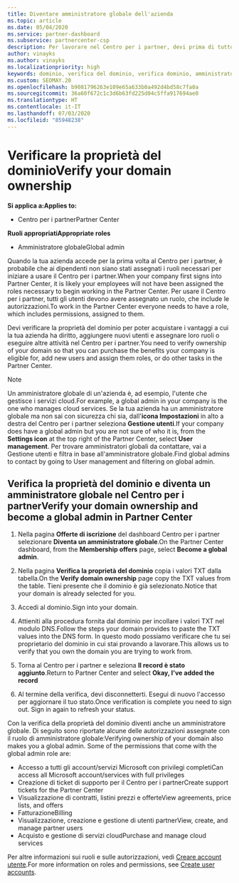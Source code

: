 ```yaml
---
title: Diventare amministratore globale dell'azienda
ms.topic: article
ms.date: 05/04/2020
ms.service: partner-dashboard
ms.subservice: partnercenter-csp
description: Per lavorare nel Centro per i partner, devi prima di tutto verificare la proprietà del dominio. Scopri come eseguire questa operazione per diventare un amministratore globale in grado di aggiungere utenti.
author: vinayks
ms.author: vinayks
ms.localizationpriority: high
keywords: dominio, verifica del dominio, verifica dominio, amministratore globale, ruoli utente, autorizzazioni
ms.custom: SEOMAY.20
ms.openlocfilehash: b9081796263e109e65a633b0a492d4bd58c7fa0a
ms.sourcegitcommit: 36a60f672c1c3d6b63fd225d04c5ffa917694ae0
ms.translationtype: HT
ms.contentlocale: it-IT
ms.lasthandoff: 07/03/2020
ms.locfileid: "85948238"
---
```

# <a name="verify-your-domain-ownership"></a><span data-ttu-id="ece59-105">Verificare la proprietà del dominio</span><span class="sxs-lookup"><span data-stu-id="ece59-105">Verify your domain ownership</span></span>

<span data-ttu-id="ece59-106">**Si applica a:**</span><span class="sxs-lookup"><span data-stu-id="ece59-106">**Applies to:**</span></span>

- <span data-ttu-id="ece59-107">Centro per i partner</span><span class="sxs-lookup"><span data-stu-id="ece59-107">Partner Center</span></span>

<span data-ttu-id="ece59-108">**Ruoli appropriati**</span><span class="sxs-lookup"><span data-stu-id="ece59-108">**Appropriate roles**</span></span>

- <span data-ttu-id="ece59-109">Amministratore globale</span><span class="sxs-lookup"><span data-stu-id="ece59-109">Global admin</span></span>

<span data-ttu-id="ece59-110">Quando la tua azienda accede per la prima volta al Centro per i partner, è probabile che ai dipendenti non siano stati assegnati i ruoli necessari per iniziare a usare il Centro per i partner.</span><span class="sxs-lookup"><span data-stu-id="ece59-110">When your company first signs into Partner Center, it is likely your employees will not have been assigned the roles necessary to begin working in the Partner Center.</span></span> <span data-ttu-id="ece59-111">Per usare il Centro per i partner, tutti gli utenti devono avere assegnato un ruolo, che include le autorizzazioni.</span><span class="sxs-lookup"><span data-stu-id="ece59-111">To work in the Partner Center everyone needs to have a role, which includes permissions, assigned to them.</span></span>  

<span data-ttu-id="ece59-112">Devi verificare la proprietà del dominio per poter acquistare i vantaggi a cui la tua azienda ha diritto, aggiungere nuovi utenti e assegnare loro ruoli o eseguire altre attività nel Centro per i partner.</span><span class="sxs-lookup"><span data-stu-id="ece59-112">You need to verify ownership of your domain so that you can purchase the benefits your company is eligible for, add new users and assign them roles, or do other tasks in the Partner Center.</span></span>

>[!Note]
><span data-ttu-id="ece59-113">Un amministratore globale di un'azienda è, ad esempio, l'utente che gestisce i servizi cloud.</span><span class="sxs-lookup"><span data-stu-id="ece59-113">For example, a global admin in your company is the one who manages cloud services.</span></span> <span data-ttu-id="ece59-114">Se la tua azienda ha un amministratore globale ma non sai con sicurezza chi sia, dall'**icona Impostazioni** in alto a destra del Centro per i partner seleziona **Gestione utenti**.</span><span class="sxs-lookup"><span data-stu-id="ece59-114">If your company does have a global admin but you are not sure of who it is, from the **Settings icon** at the top right of the Partner Center, select **User management**.</span></span> <span data-ttu-id="ece59-115">Per trovare amministratori globali da contattare, vai a Gestione utenti e filtra in base all'amministratore globale.</span><span class="sxs-lookup"><span data-stu-id="ece59-115">Find global admins to contact by going to User management and filtering on global admin.</span></span>

## <a name="verify-your-domain-ownership-and-become-a-global-admin-in-partner-center"></a><span data-ttu-id="ece59-116">Verifica la proprietà del dominio e diventa un amministratore globale nel Centro per i partner</span><span class="sxs-lookup"><span data-stu-id="ece59-116">Verify your domain ownership and become a global admin in Partner Center</span></span>

1. <span data-ttu-id="ece59-117">Nella pagina **Offerte di iscrizione** del dashboard Centro per i partner selezionare **Diventa un amministratore globale**.</span><span class="sxs-lookup"><span data-stu-id="ece59-117">On the Partner Center dashboard, from the **Membership offers** page, select **Become a global admin**.</span></span> 

2. <span data-ttu-id="ece59-118">Nella pagina **Verifica la proprietà del dominio** copia i valori TXT dalla tabella.</span><span class="sxs-lookup"><span data-stu-id="ece59-118">On the **Verify domain ownership** page copy the TXT values from the table.</span></span> <span data-ttu-id="ece59-119">Tieni presente che il dominio è già selezionato.</span><span class="sxs-lookup"><span data-stu-id="ece59-119">Notice that your domain is already selected for you.</span></span>

3. <span data-ttu-id="ece59-120">Accedi al dominio.</span><span class="sxs-lookup"><span data-stu-id="ece59-120">Sign into your domain.</span></span> 

4. <span data-ttu-id="ece59-121">Attieniti alla procedura fornita dal dominio per incollare i valori TXT nel modulo DNS.</span><span class="sxs-lookup"><span data-stu-id="ece59-121">Follow the steps your domain provides to paste the TXT values into the DNS form.</span></span>  <span data-ttu-id="ece59-122">In questo modo possiamo verificare che tu sei proprietario del dominio in cui stai provando a lavorare.</span><span class="sxs-lookup"><span data-stu-id="ece59-122">This allows us to verify that you own the domain you are trying to work from.</span></span>

5. <span data-ttu-id="ece59-123">Torna al Centro per i partner e seleziona **Il record è stato aggiunto**.</span><span class="sxs-lookup"><span data-stu-id="ece59-123">Return to Partner Center and select **Okay, I've added the record**</span></span>

6. <span data-ttu-id="ece59-124">Al termine della verifica, devi disconnetterti. Esegui di nuovo l'accesso per aggiornare il tuo stato.</span><span class="sxs-lookup"><span data-stu-id="ece59-124">Once verification is complete you need to sign out. Sign in again to refresh your status.</span></span> 

<span data-ttu-id="ece59-125">Con la verifica della proprietà del dominio diventi anche un amministratore globale. Di seguito sono riportate alcune delle autorizzazioni assegnate con il ruolo di amministratore globale:</span><span class="sxs-lookup"><span data-stu-id="ece59-125">Verifying ownership of your domain also makes you a global admin. Some of the permissions that come with the global admin role are:</span></span>

- <span data-ttu-id="ece59-126">Accesso a tutti gli account/servizi Microsoft con privilegi completi</span><span class="sxs-lookup"><span data-stu-id="ece59-126">Can access all Microsoft account/services with full privileges</span></span> 
- <span data-ttu-id="ece59-127">Creazione di ticket di supporto per il Centro per i partner</span><span class="sxs-lookup"><span data-stu-id="ece59-127">Create support tickets for the Partner Center</span></span>
- <span data-ttu-id="ece59-128">Visualizzazione di contratti, listini prezzi e offerte</span><span class="sxs-lookup"><span data-stu-id="ece59-128">View agreements, price lists, and offers</span></span>
- <span data-ttu-id="ece59-129">Fatturazione</span><span class="sxs-lookup"><span data-stu-id="ece59-129">Billing</span></span>
- <span data-ttu-id="ece59-130">Visualizzazione, creazione e gestione di utenti partner</span><span class="sxs-lookup"><span data-stu-id="ece59-130">View, create, and manage partner users</span></span>
- <span data-ttu-id="ece59-131">Acquisto e gestione di servizi cloud</span><span class="sxs-lookup"><span data-stu-id="ece59-131">Purchase and manage cloud services</span></span>

<span data-ttu-id="ece59-132">Per altre informazioni sui ruoli e sulle autorizzazioni, vedi [Creare account utente](create-user-accounts-and-set-permissions.md).</span><span class="sxs-lookup"><span data-stu-id="ece59-132">For more information on roles and permissions, see [Create user accounts](create-user-accounts-and-set-permissions.md).</span></span> 